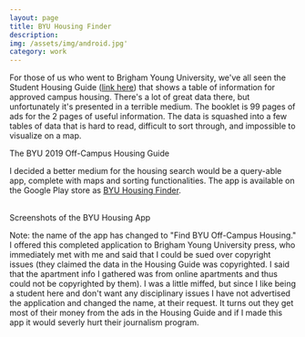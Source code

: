 ```yaml
---
layout: page
title: BYU Housing Finder
description: 
img: /assets/img/android.jpg'
category: work
---
```


For those of us who went to Brigham Young University, we've all seen the Student Housing Guide ([link here](http://housingguide.byu.edu/pdfs/byuhousingguide2019.pdf)) that shows a table of information for approved campus housing.  There's a lot of great data there, but unfortunately it's presented in a terrible medium.  The booklet is 99 pages of ads for the 2 pages of useful information.  The data is squashed into a few tables of data that is hard to read, difficult to sort through, and impossible to visualize on a map. 

<div class="img_row">
    <img class="col three left" src="{{ site.baseurl }}/assets/img/housingguide.png" alt="" title="housing guide"/>
</div>
<div class="col three caption">
    The BYU 2019 Off-Campus Housing Guide
</div>

I decided a better medium for the housing search would be a query-able app, complete with maps and sorting functionalities.  The app is available on the Google Play store as [BYU Housing Finder](https://play.google.com/store/apps/details?id=com.orionweller.collegehousing).



<div class="img_row">
    <img class="col one left" src="{{ site.baseurl }}/assets/img/android.jpg" alt="" title="example search results"/>
    <img class="col one left" src="{{ site.baseurl }}/assets/img/androidmap.png" alt="" title="example map query"/>
    <img class="col one left" src="{{ site.baseurl }}/assets/img/androidexample.png" alt="" title="example search"/>
</div>
<div class="col three caption">
    Screenshots of the BYU Housing App
</div>

Note: the name of the app has changed to "Find BYU Off-Campus Housing."  I offered this completed application to Brigham Young University press, who immediately met with me and said that I could be sued over copyright issues (they claimed the data in the Housing Guide was copyrighted.  I said that the apartment info I gathered was from online apartments and thus could not be copyrighted by them).  I was a little miffed, but since I like being a student here and don't want any disciplinary issues I have not advertised the application and changed the name, at their request.  It turns out they get most of their money from the ads in the Housing Guide and if I made this app it would severly hurt their journalism program. 
